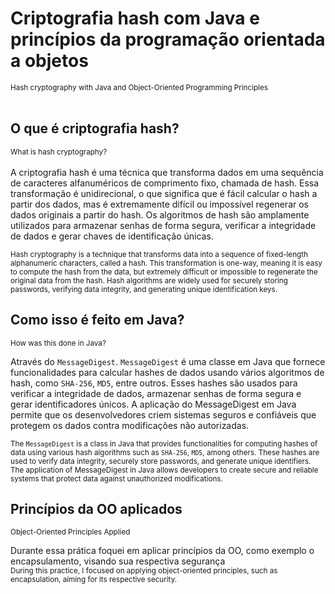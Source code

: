 # Criptografia hash com Java e princípios da programação orientada a objetos
<sub>Hash cryptography with Java and Object-Oriented Programming Principles</sub> <br> <br>

## O que é criptografia hash?
<sub>What is hash cryptography?</sub> <br><br>
A criptografia hash é uma técnica que transforma dados em uma sequência de caracteres alfanuméricos de comprimento fixo, chamada de hash. Essa transformação é unidirecional, o que significa que é fácil calcular o hash a partir dos dados, mas é extremamente difícil ou impossível regenerar os dados originais a partir do hash. Os algoritmos de hash são amplamente utilizados para armazenar senhas de forma segura, verificar a integridade de dados e gerar chaves de identificação únicas. <br>

<sub>Hash cryptography is a technique that transforms data into a sequence of fixed-length alphanumeric characters, called a hash. This transformation is one-way, meaning it is easy to compute the hash from the data, but extremely difficult or impossible to regenerate the original data from the hash. Hash algorithms are widely used for securely storing passwords, verifying data integrity, and generating unique identification keys.</sub>

## Como isso é feito em Java?
<sub>How was this done in Java?</sub>

Através do `MessageDigest`. `MessageDigest` é uma classe em Java que fornece funcionalidades para calcular hashes de dados usando vários algoritmos de hash, como `SHA-256`, `MD5`, entre outros. Esses hashes são usados para verificar a integridade de dados, armazenar senhas de forma segura e gerar identificadores únicos. A aplicação do MessageDigest em Java permite que os desenvolvedores criem sistemas seguros e confiáveis que protegem os dados contra modificações não autorizadas. <br>

<sub>The `MessageDigest` is a class in Java that provides functionalities for computing hashes of data using various hash algorithms such as `SHA-256`, `MD5`, among others. These hashes are used to verify data integrity, securely store passwords, and generate unique identifiers. The application of MessageDigest in Java allows developers to create secure and reliable systems that protect data against unauthorized modifications.</sub>

## Princípios da OO aplicados
<sub>Object-Oriented Principles Applied</sub>

Durante essa prática foquei em aplicar princípios da OO, como exemplo o encapsulamento, visando sua respectiva segurança<br>
<sub>During this practice, I focused on applying object-oriented principles, such as encapsulation, aiming for its respective security.</sub>
